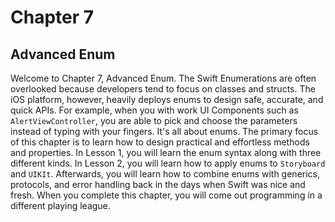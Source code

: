 # Chapter 7
## Advanced Enum
Welcome to Chapter 7, Advanced Enum. The Swift Enumerations are often overlooked because developers tend to focus on classes and structs. The iOS platform, however, heavily deploys enums to design safe, accurate, and quick APIs. For example, when you with work UI Components such as `AlertViewController`, you are able to pick and choose the parameters instead of typing with your fingers. It's all about enums. The primary focus of this chapter is to learn how to design practical and effortless methods and properties. In Lesson 1, you will learn the enum syntax along with three different kinds. In Lesson 2, you will learn how to apply enums to `Storyboard` and `UIKIt`. Afterwards, you will learn how to combine enums with generics, protocols, and error handling back in the days when Swift was nice and fresh. When you complete this chapter, you will come out programming in a different playing league. 
